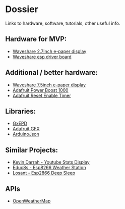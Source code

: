 # Dossier
Links to hardware, software, tutorials, other useful info.

## Hardware for MVP:
- [Waveshare 2.7inch e-paper display](https://www.waveshare.com/wiki/2.7inch_e-Paper_HAT)
- [Waveshare esp driver board](https://www.waveshare.com/wiki/E-Paper_ESP8266_Driver_Board)

## Additional / better hardware:
- [Waveshare 7.5inch e-paper display](https://www.waveshare.com/wiki/7.5inch_e-Paper_HAT_(C))
- [Adafruit Power Boost 1000](https://www.adafruit.com/product/2465)
- [Adafruit Reset Enable Timer](https://learn.adafruit.com/adafruit-tpl5111-reset-enable-timer-breakout/overview)

## Libraries:
- [GxEPD](https://github.com/ZinggJM/GxEPD)
- [Adafruit GFX](https://github.com/adafruit/Adafruit-GFX-Library)
- [ArduinoJson](https://github.com/bblanchon/ArduinoJson)

## Similar Projects:
- [Kevin Darrah - Youtube Stats Display](http://www.kevindarrah.com/wiki/index.php?title=EPaperBoard)
- [Educ8s - Esp8266 Weather Station](http://educ8s.tv/esp8266-weather-display/)
- [Losant - Esp2866 Deep Sleep](https://www.losant.com/blog/making-the-esp8266-low-powered-with-deep-sleep)

## APIs
- [OpenWeatherMap](https://openweathermap.org/appid)
